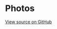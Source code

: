    # Photos
   
   <a href="https://github.com/webrtc/samples/tree/gh-pages/src/content/getusermedia/canvas"
       title="View source for this page on GitHub" id="viewSource">View source on GitHub</a>